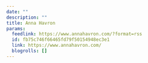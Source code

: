 ```yaml
---
date: ""
description: ""
title: Anna Havron
params:
  feedlink: https://www.annahavron.com/?format=rss
  id: fb75c746f66465fd79f50154948ec3e1
  link: https://www.annahavron.com/
  blogrolls: []
---
```

